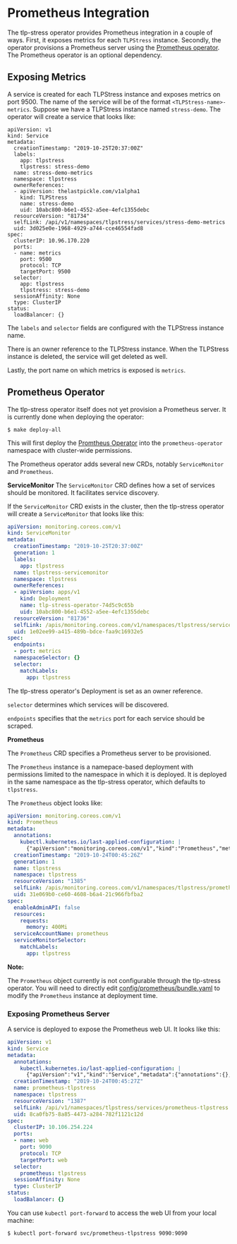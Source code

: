 # Prometheus Integration
The tlp-stress operator provides Prometheus integration in a couple of ways. First, it exposes metrics for each `TLPStress` instance. Secondly, the operator provisions a Prometheus server using the [Prometheus operator](https://github.com/coreos/prometheus-operator). The Prometheus operator is an optional dependency.

## Exposing Metrics
A service is created for each TLPStress instance and exposes metrics on port 9500. The name of the service will be of the format `<TLPStress-name>-metrics`. Suppose we have a TLPStress instance named `stress-demo`. The operator will create a service that looks like:

```
apiVersion: v1
kind: Service
metadata:
  creationTimestamp: "2019-10-25T20:37:00Z"
  labels:
    app: tlpstress
    tlpstress: stress-demo
  name: stress-demo-metrics
  namespace: tlpstress
  ownerReferences:
  - apiVersion: thelastpickle.com/v1alpha1
    kind: TLPStress
    name: stress-demo
    uid: 10abc800-b6e1-4552-a5ee-4efc1355debc
  resourceVersion: "81734"
  selfLink: /api/v1/namespaces/tlpstress/services/stress-demo-metrics
  uid: 3d025e0e-1968-4929-a744-cce46554fad8
spec:
  clusterIP: 10.96.170.220
  ports:
  - name: metrics
    port: 9500
    protocol: TCP
    targetPort: 9500
  selector:
    app: tlpstress
    tlpstress: stress-demo
  sessionAffinity: None
  type: ClusterIP
status:
  loadBalancer: {}
```
The `labels` and `selector` fields are configured with the TLPStress instance name.

There is an owner reference to the TLPStress instance. When the TLPStress instance is deleted, the service will get deleted as well.

Lastly, the port name on which metrics is exposed is `metrics`.

## Prometheus Operator
The tlp-stress operator itself does not yet provision a Prometheus server. It is currently done when deploying the operator:

```
$ make deploy-all
```

This will first deploy the [Promtheus Operator](https://github.com/coreos/prometheus-operator) into the `prometheus-operator` namespace with cluster-wide permissions. 

The Prometheus operator adds several new CRDs, notably `ServiceMonitor` and `Prometheus`.

**ServiceMonitor**
The `ServiceMonitor` CRD defines how a set of services should be monitored. It facilitates service discovery.

If the `ServiceMonitor` CRD exists in the cluster, then the tlp-stress operator will create a `ServiceMonitor` that looks like this:

```yaml
apiVersion: monitoring.coreos.com/v1
kind: ServiceMonitor
metadata:
  creationTimestamp: "2019-10-25T20:37:00Z"
  generation: 1
  labels:
    app: tlpstress
  name: tlpstress-servicemonitor
  namespace: tlpstress
  ownerReferences:
  - apiVersion: apps/v1    
    kind: Deployment
    name: tlp-stress-operator-74d5c9c65b
    uid: 10abc800-b6e1-4552-a5ee-4efc1355debc
  resourceVersion: "81736"
  selfLink: /apis/monitoring.coreos.com/v1/namespaces/tlpstress/servicemonitors/stress-demo-metrics
  uid: 1e02ee99-a415-489b-bdce-faa9c16932e5
spec:
  endpoints:
  - port: metrics
  namespaceSelector: {}
  selector:
    matchLabels:
      app: tlpstress
``` 

The tlp-stress operator's Deployment is set as an owner reference.

`selector` determines which services will be discovered.

`endpoints` specifies that the `metrics` port for each service should be scraped.

**Prometheus**

The `Prometheus` CRD specifies a Prometheus server to be provisioned.

The `Prometheus` instance is a namepace-based deployment with permissions limited to the namespace in which it is deployed. It is deployed in the same namespace as the tlp-stress operator, which defaults to `tlpstress`.

The `Prometheus` object looks like:

```yaml
apiVersion: monitoring.coreos.com/v1
kind: Prometheus
metadata:
  annotations:
    kubectl.kubernetes.io/last-applied-configuration: |
      {"apiVersion":"monitoring.coreos.com/v1","kind":"Prometheus","metadata":{"annotations":{},"name":"tlpstress","namespace":"tlpstress"},"spec":{"enableAdminAPI":false,"resources":{"requests":{"memory":"400Mi"}},"serviceAccountName":"prometheus","serviceMonitorSelector":{"matchLabels":{"app":"tlpstress"}}}}
  creationTimestamp: "2019-10-24T00:45:26Z"
  generation: 1
  name: tlpstress
  namespace: tlpstress
  resourceVersion: "1385"
  selfLink: /apis/monitoring.coreos.com/v1/namespaces/tlpstress/prometheuses/tlpstress
  uid: 31e069b0-ce60-4608-b6a4-21c966fbfba2
spec:
  enableAdminAPI: false
  resources:
    requests:
      memory: 400Mi
  serviceAccountName: prometheus
  serviceMonitorSelector:
    matchLabels:
      app: tlpstress
```

**Note:** 

The `Prometheus` object currently is not configurable through the tlp-stress operator. You will need to directly edit [config/prometheus/bundle.yaml](../config/prometheus/bundle.yaml) to modify the `Prometheus` instance at deployment time.

### Exposing Prometheus Server
A service is deployed to expose the Prometheus web UI. It looks like this:

```yaml
apiVersion: v1
kind: Service
metadata:
  annotations:
    kubectl.kubernetes.io/last-applied-configuration: |
      {"apiVersion":"v1","kind":"Service","metadata":{"annotations":{},"name":"prometheus-tlpstress","namespace":"tlpstress"},"spec":{"ports":[{"name":"web","port":9090,"protocol":"TCP","targetPort":"web"}],"selector":{"prometheus":"tlpstress"}}}
  creationTimestamp: "2019-10-24T00:45:27Z"
  name: prometheus-tlpstress
  namespace: tlpstress
  resourceVersion: "1387"
  selfLink: /api/v1/namespaces/tlpstress/services/prometheus-tlpstress
  uid: 8ca0fb75-8a85-4473-a284-782f1121c12d
spec:
  clusterIP: 10.106.254.224
  ports:
  - name: web
    port: 9090
    protocol: TCP
    targetPort: web
  selector:
    prometheus: tlpstress
  sessionAffinity: None
  type: ClusterIP
status:
  loadBalancer: {}
```

You can use `kubectl port-forward` to access the web UI from your local machine:

```
$ kubectl port-forward svc/prometheus-tlpstress 9090:9090
```
